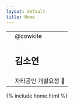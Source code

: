 ```yaml
---
layout: default
title: Home
---
```


<div class="intro-animation">
    <section class="explanation">
        <table>
            <tr>
                <td rowspan='3'></td>
                <td><span class="primary">@cowkite</span></td>
            </tr>
            <tr>
                <td><h1 class="intro">김소연</h1></td>
            </tr>
            <tr>
                <td>자타공인 개발요정 <span class="label-emoji">&#x1F9DA;</span></td>
            </tr>
        </table>
    </section>
</div>

{% include home.html %}
